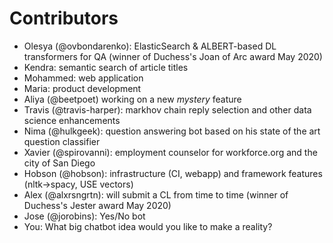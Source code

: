 # Contributors

- Olesya (@ovbondarenko): ElasticSearch & ALBERT-based DL transformers for QA (winner of Duchess's Joan of Arc award May 2020)
- Kendra: semantic search of article titles
- Mohammed: web application
- Maria: product development
- Aliya (@beetpoet) working on a new *mystery* feature
- Travis (@travis-harper): markhov chain reply selection and other data science enhancements
- Nima (@hulkgeek): question answering bot based on his state of the art question classifier
- Xavier (@spirovanni): employment counselor for workforce.org and the city of San Diego
- Hobson (@hobson): infrastructure (CI, webapp) and framework features (nltk->spacy, USE vectors)
- Alex (@alxrsngrtn): will submit a CL from time to time (winner of Duchess's Jester award May 2020)
- Jose (@jorobins): Yes/No bot
- You: What big chatbot idea would you like to make a reality?

